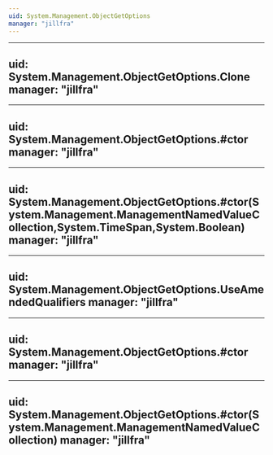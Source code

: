 ```yaml
---
uid: System.Management.ObjectGetOptions
manager: "jillfra"
---
```


---
uid: System.Management.ObjectGetOptions.Clone
manager: "jillfra"
---

---
uid: System.Management.ObjectGetOptions.#ctor
manager: "jillfra"
---

---
uid: System.Management.ObjectGetOptions.#ctor(System.Management.ManagementNamedValueCollection,System.TimeSpan,System.Boolean)
manager: "jillfra"
---

---
uid: System.Management.ObjectGetOptions.UseAmendedQualifiers
manager: "jillfra"
---

---
uid: System.Management.ObjectGetOptions.#ctor
manager: "jillfra"
---

---
uid: System.Management.ObjectGetOptions.#ctor(System.Management.ManagementNamedValueCollection)
manager: "jillfra"
---
